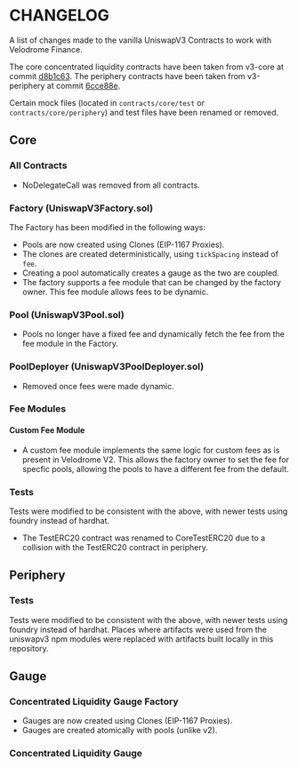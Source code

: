 # CHANGELOG

A list of changes made to the vanilla UniswapV3 Contracts to work with Velodrome Finance.

The core concentrated liquidity contracts have been taken from v3-core at commit [d8b1c63](https://github.com/Uniswap/v3-core/commit/d8b1c635c275d2a9450bd6a78f3fa2484fef73eb).
The periphery contracts have been taken from v3-periphery at commit [6cce88e](https://github.com/Uniswap/v3-periphery/commit/6cce88e63e176af1ddb6cc56e029110289622317).

Certain mock files (located in `contracts/core/test` or `contracts/core/periphery`) and test files have
been renamed or removed. 

## Core

### All Contracts
- NoDelegateCall was removed from all contracts.

### Factory (UniswapV3Factory.sol)

The Factory has been modified in the following ways:
- Pools are now created using Clones (EIP-1167 Proxies). 
- The clones are created deterministically, using `tickSpacing` instead of `fee`. 
- Creating a pool automatically creates a gauge as the two are coupled.
- The factory supports a fee module that can be changed by the factory owner. This fee module allows fees to be dynamic.

### Pool (UniswapV3Pool.sol)
- Pools no longer have a fixed fee and dynamically fetch the fee from the fee module in the Factory.

### PoolDeployer (UniswapV3PoolDeployer.sol)
- Removed once fees were made dynamic.

### Fee Modules

#### Custom Fee Module
- A custom fee module implements the same logic for custom fees as is present in Velodrome V2. This allows the factory owner to set the fee for specfic pools, allowing the pools to have a different fee from the default. 

### Tests

Tests were modified to be consistent with the above, with newer tests using foundry instead of hardhat.

- The TestERC20 contract was renamed to CoreTestERC20 due to a collision with the TestERC20 contract in periphery.

## Periphery

### Tests

Tests were modified to be consistent with the above, with newer tests using foundry instead of hardhat.
Places where artifacts were used from the uniswapv3 npm modules were replaced with artifacts built locally
in this repository.

## Gauge

### Concentrated Liquidity Gauge Factory
- Gauges are now created using Clones (EIP-1167 Proxies). 
- Gauges are created atomically with pools (unlike v2).

### Concentrated Liquidity Gauge
